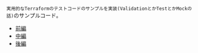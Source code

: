 `実用的なTerraformのテストコードのサンプルを実装(ValidationとかTestとかMockの話)`のサンプルコード。

- [前編](https://zenn.dev/erueru_tech/articles/f6e3985e0c7c45)
- [中編](https://zenn.dev/erueru_tech/articles/577b0bbd4f65b0)
- [後編](https://zenn.dev/erueru_tech/articles/aeaf890f6c930c)
